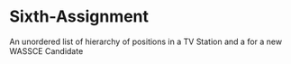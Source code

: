 # Sixth-Assignment
An unordered list of hierarchy of positions in a TV Station and a for a new WASSCE Candidate
